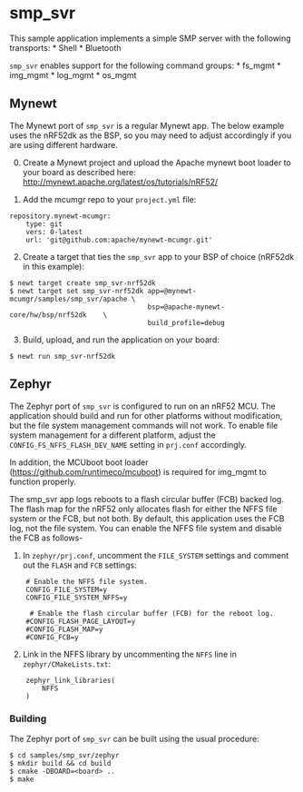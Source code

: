 # smp_svr

This sample application implements a simple SMP server with the following
transports:
    * Shell
    * Bluetooth

`smp_svr` enables support for the following command groups:
    * fs_mgmt
    * img_mgmt
    * log_mgmt
    * os_mgmt

## Mynewt

The Mynewt port of `smp_svr` is a regular Mynewt app.  The below example uses the nRF52dk as the BSP, so you may need to adjust accordingly if you are using different hardware.

0. Create a Mynewt project and upload the Apache mynewt boot loader to your
board as described here: http://mynewt.apache.org/latest/os/tutorials/nRF52/

1. Add the mcumgr repo to your `project.yml` file:

```
repository.mynewt-mcumgr:
    type: git
    vers: 0-latest
    url: 'git@github.com:apache/mynewt-mcumgr.git'
```

2. Create a target that ties the `smp_svr` app to your BSP of choice (nRF52dk in this example):

```
$ newt target create smp_svr-nrf52dk
$ newt target set smp_svr-nrf52dk app=@mynewt-mcumgr/samples/smp_svr/apache \
                                  bsp=@apache-mynewt-core/hw/bsp/nrf52dk    \
                                  build_profile=debug
```

3. Build, upload, and run the application on your board:

```
$ newt run smp_svr-nrf52dk
```

## Zephyr

The Zephyr port of `smp_svr` is configured to run on an nRF52 MCU.  The
application should build and run for other platforms without modification, but
the file system management commands will not work.  To enable file system
management for a different platform, adjust the `CONFIG_FS_NFFS_FLASH_DEV_NAME`
setting in `prj.conf` accordingly.

In addition, the MCUboot boot loader (https://github.com/runtimeco/mcuboot) is
required for img_mgmt to function properly.

The smp_svr app logs reboots to a flash circular buffer (FCB) backed log.  The
flash map for the nRF52 only allocates flash for either the NFFS file system or
the FCB, but not both.  By default, this application uses the FCB log, not the
file system.  You can enable the NFFS file system and disable the FCB as follows-

1. In `zephyr/prj.conf`, uncomment the `FILE_SYSTEM` settings and comment out
the `FLASH` and `FCB` settings:

```
    # Enable the NFFS file system.
    CONFIG_FILE_SYSTEM=y
    CONFIG_FILE_SYSTEM_NFFS=y

     # Enable the flash circular buffer (FCB) for the reboot log.
    #CONFIG_FLASH_PAGE_LAYOUT=y
    #CONFIG_FLASH_MAP=y
    #CONFIG_FCB=y
```

2. Link in the NFFS library by uncommenting the `NFFS` line in
`zephyr/CMakeLists.txt`:

```
    zephyr_link_libraries(
        NFFS
    )
```

### Building

The Zephyr port of `smp_svr` can be built using the usual procedure:

```
$ cd samples/smp_svr/zephyr
$ mkdir build && cd build
$ cmake -DBOARD=<board> ..
$ make
```
